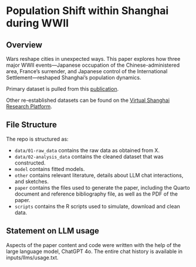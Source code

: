 # Population Shift within Shanghai during WWII

## Overview

Wars reshape cities in unexpected ways. This paper explores how three major WWII events—Japanese occupation of the Chinese-administered area, France’s surrender, and Japanese control of the International Settlement—reshaped Shanghai’s population dynamics.

Primary dataset is pulled from this [publication](https://github.com/Jingying-yu/Shanghai_population_change/blob/main/other/literature/旧上海人口变迁研究.pdf).

Other re-established datasets can be found on the [Virtual Shanghai Research Platform](https://www.virtualshanghai.net).



## File Structure

The repo is structured as:

-   `data/01-raw_data` contains the raw data as obtained from X.
-   `data/02-analysis_data` contains the cleaned dataset that was constructed.
-   `model` contains fitted models. 
-   `other` contains relevant literature, details about LLM chat interactions, and sketches.
-   `paper` contains the files used to generate the paper, including the Quarto document and reference bibliography file, as well as the PDF of the paper. 
-   `scripts` contains the R scripts used to simulate, download and clean data.


## Statement on LLM usage

Aspects of the paper content and code were written with the help of the large language model, ChatGPT 4o. The entire chat history is available in inputs/llms/usage.txt.
